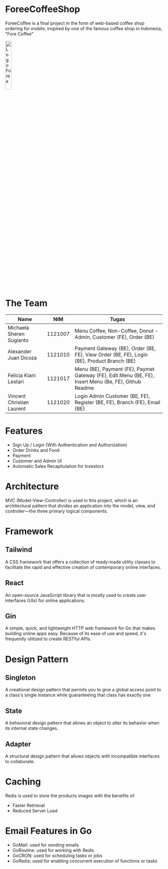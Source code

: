 # ForeeCoffeeShop
ForeeCoffee is a final project in the form of web-based coffee shop ordering for mobile, inspired by one of the famous coffee shop in Indonesia, "Fore Coffee"

<img src="https://drive.google.com/uc?export=download&id=1DTSG8iiIi70KKaO6PE0cXW5uQot7wrsS" alt="Logo Foree" width=20%>

# The Team
|Name|NIM|Tugas|
|----|-----|--------|
|Michaela Sheren Sugianto|1121007|Menu Coffee, Non-Coffee, Donut - Admin, Customer (FE), Order (BE)
|Alexander Juan Dicoza|1121010|Payment Gateway (BE), Order (BE, FE), View Order (BE, FE), Login (BE), Product Branch (BE)
|Felicia Kiani Lestari|1121017|Menu (BE), Payment (FE), Paymet Gateway (FE), Edit Menu (BE, FE), Insert Menu (Be, FE), Github Readme
|Vincent Christian Laurent|1121020|Login Admin Customer (BE, FE), Register (BE, FE), Branch (FE), Email (BE)

# Features
* Sign Up / Login (With Authentication and Authorization)
* Order Drinks and Food
* Payment
* Customer and Admin UI
* Automatic Sales Recapitulation for Investors

# Architecture
MVC (Model-View-Controller) is used in this project, which is an architectural pattern that divides an application into the model, view, and controller—the three primary logical components.

# Framework

## Tailwind
A CSS framework that offers a collection of ready-made utility classes to facilitate the rapid and effective creation of contemporary online interfaces.

## React
An open-source JavaScript library that is mostly used to create user interfaces (UIs) for online applications.

## Gin
A simple, quick, and lightweight HTTP web framework for Go that makes building online apps easy. Because of its ease of use and speed, it's frequently utilized to create RESTful APIs.

# Design Pattern

## Singleton
A creational design pattern that permits you to give a global access point to a class's single instance while guaranteeing that class has exactly one

## State
A behavioral design pattern that allows an object to alter its behavior when its internal state changes.

## Adapter
A structural design pattern that allows objects with incompatible interfaces to collaborate.

# Caching
Redis is used to store the products images with the benefits of:
* Faster Retrieval
* Reduced Server Load

# Email Features in Go
* GoMail: used for sending emails
* GoRoutine: used for working with Redis
* GoCRON: used for scheduling tasks or jobs
* GoRedis: used for enabling concurrent execution of functions or tasks
